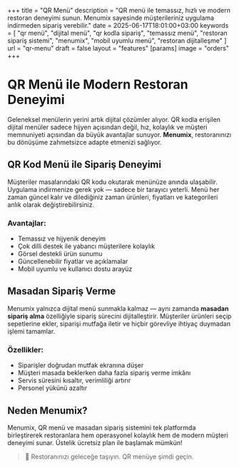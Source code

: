 +++
title = "QR Menü"
description = "QR menü ile temassız, hızlı ve modern restoran deneyimi sunun. Menumix sayesinde müşterileriniz uygulama indirmeden sipariş verebilir."
date = 2025-06-17T18:01:00+03:00
keywords = [
  "qr menü",
  "dijital menü",
  "qr kodla sipariş",
  "temassız menü",
  "restoran sipariş sistemi",
  "menumix",
  "mobil uyumlu menü",
  "restoran dijitalleşme"
]
url = "qr-menu"
draft = false
layout = "features"
[params]
  image = "orders"
+++

# QR Menü ile Modern Restoran Deneyimi

Geleneksel menülerin yerini artık dijital çözümler alıyor. QR kodla erişilen dijital menüler sadece hijyen açısından değil, hız, kolaylık ve müşteri memnuniyeti açısından da büyük avantajlar sunuyor. **Menumix**, restoranınızı bu dönüşüme zahmetsizce adapte etmenizi sağlıyor.

## QR Kod Menü ile Sipariş Deneyimi

Müşteriler masalarındaki QR kodu okutarak menünüze anında ulaşabilir. Uygulama indirmenize gerek yok — sadece bir tarayıcı yeterli. Menü her zaman güncel kalır ve dilediğiniz zaman ürünleri, fiyatları ve kategorileri anlık olarak değiştirebilirsiniz.

### Avantajlar:
- Temassız ve hijyenik deneyim
- Çok dilli destek ile yabancı müşterilere kolaylık
- Görsel destekli ürün sunumu
- Güncellenebilir fiyatlar ve açıklamalar
- Mobil uyumlu ve kullanıcı dostu arayüz

## Masadan Sipariş Verme

Menumix yalnızca dijital menü sunmakla kalmaz — aynı zamanda **masadan sipariş alma** özelliğiyle sipariş sürecini dijitalleştirir. Müşteriler ürünleri seçip sepetlerine ekler, siparişi mutfağa iletir ve hiçbir görevliye ihtiyaç duymadan işlemi tamamlar.

### Özellikler:
- Siparişler doğrudan mutfak ekranına düşer
- Müşteri masada beklerken daha fazla sipariş verme imkânı
- Servis süresini kısaltır, verimliliği artırır
- Personel yükünü azaltır

## Neden Menumix?

Menumix, QR menü ve masadan sipariş sistemini tek platformda birleştirerek restoranlara hem operasyonel kolaylık hem de modern müşteri deneyimi sunar. Üstelik ücretsiz plan ile başlamak mümkün!

> 🚀 Restoranınızı geleceğe taşıyın. QR menüye şimdi geçin.
